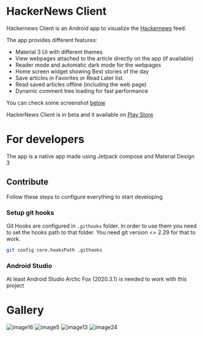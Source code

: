 # HackerNews Client

Hackernews Client is an Android app to visualize the [Hackernews](https://news.ycombinator.com/) feed.

The app provides different features:

* Material 3 UI with different themes
* View webpages attached to the article directly on the app (if available)
* Reader mode and automatic dark mode for the webpages
* Home screen widget showing Best stories of the day
* Save articles in Favorites or Read Later list. 
* Read saved articles offline (including the web page)
* Dynamic comment tree loading for fast performance

You can check some screenshot [below](#gallery) 

HackerNews Client is in beta and it available on [Play Store](https://play.google.com/store/apps/details?id=it.devddk.hackernewsclient)

# For developers

The app is a native app made using Jetpack compose and Material Design 3

## Contribute

Follow these steps to configure everything to start developing

### Setup git hooks

Git Hooks are configured in `.githooks` folder. In order to use them you need to set the hooks path to that folder.
You need git version <= 2.29 for that to work.

```bash
git config core.hooksPath .githooks
```

### Android Studio

At least Android Studio Arctic Fox (2020.3.1) is needed to work with this project

# Gallery

![image16](https://user-images.githubusercontent.com/55185166/199973020-d92fb3af-4013-4cad-8d18-1fbea5d6437e.png)
![image5](https://user-images.githubusercontent.com/55185166/199973051-8ba135ea-5e2c-47f1-9e57-e17e5d7f9c78.jpg)
![image13](https://user-images.githubusercontent.com/55185166/199973091-e343d160-9c4f-4c4a-996f-fc743ae26c4f.png)
![image24](https://user-images.githubusercontent.com/55185166/199973109-457afb7e-21db-4070-8b54-788d1263c6ed.png)
